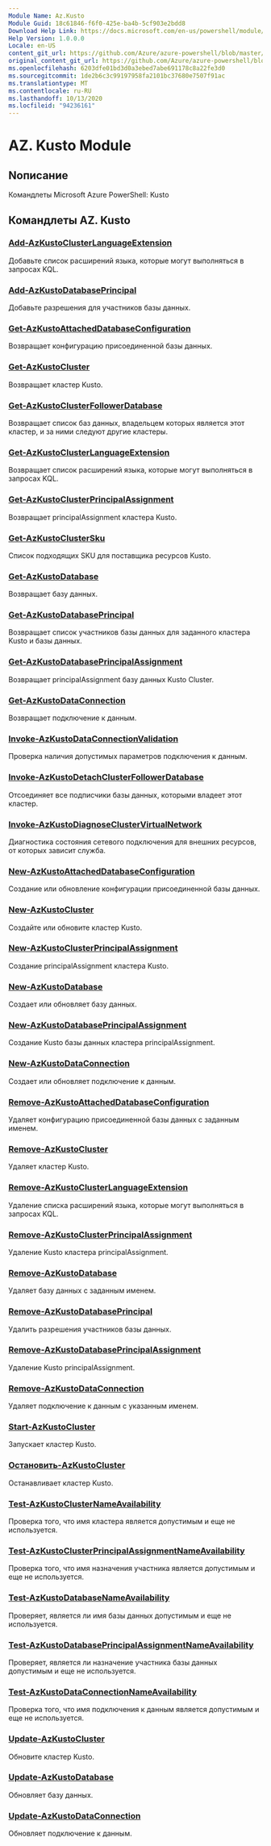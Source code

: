 ```yaml
---
Module Name: Az.Kusto
Module Guid: 18c61846-f6f0-425e-ba4b-5cf903e2bdd8
Download Help Link: https://docs.microsoft.com/en-us/powershell/module/az.kusto
Help Version: 1.0.0.0
Locale: en-US
content_git_url: https://github.com/Azure/azure-powershell/blob/master/src/Kusto/help/Az.Kusto.md
original_content_git_url: https://github.com/Azure/azure-powershell/blob/master/src/Kusto/help/Az.Kusto.md
ms.openlocfilehash: 6203dfe01bd3d0a3ebed7abe691178c8a22fe3d0
ms.sourcegitcommit: 1de2b6c3c99197958fa2101bc37680e7507f91ac
ms.translationtype: MT
ms.contentlocale: ru-RU
ms.lasthandoff: 10/13/2020
ms.locfileid: "94236161"
---
```

# AZ. Kusto Module
## Nописание
Командлеты Microsoft Azure PowerShell: Kusto

## Командлеты AZ. Kusto
### [Add-AzKustoClusterLanguageExtension](Add-AzKustoClusterLanguageExtension.md)
Добавьте список расширений языка, которые могут выполняться в запросах KQL.

### [Add-AzKustoDatabasePrincipal](Add-AzKustoDatabasePrincipal.md)
Добавьте разрешения для участников базы данных.

### [Get-AzKustoAttachedDatabaseConfiguration](Get-AzKustoAttachedDatabaseConfiguration.md)
Возвращает конфигурацию присоединенной базы данных.

### [Get-AzKustoCluster](Get-AzKustoCluster.md)
Возвращает кластер Kusto.

### [Get-AzKustoClusterFollowerDatabase](Get-AzKustoClusterFollowerDatabase.md)
Возвращает список баз данных, владельцем которых является этот кластер, и за ними следуют другие кластеры.

### [Get-AzKustoClusterLanguageExtension](Get-AzKustoClusterLanguageExtension.md)
Возвращает список расширений языка, которые могут выполняться в запросах KQL.

### [Get-AzKustoClusterPrincipalAssignment](Get-AzKustoClusterPrincipalAssignment.md)
Возвращает principalAssignment кластера Kusto.

### [Get-AzKustoClusterSku](Get-AzKustoClusterSku.md)
Список подходящих SKU для поставщика ресурсов Kusto.

### [Get-AzKustoDatabase](Get-AzKustoDatabase.md)
Возвращает базу данных.

### [Get-AzKustoDatabasePrincipal](Get-AzKustoDatabasePrincipal.md)
Возвращает список участников базы данных для заданного кластера Kusto и базы данных.

### [Get-AzKustoDatabasePrincipalAssignment](Get-AzKustoDatabasePrincipalAssignment.md)
Возвращает principalAssignment базу данных Kusto Cluster.

### [Get-AzKustoDataConnection](Get-AzKustoDataConnection.md)
Возвращает подключение к данным.

### [Invoke-AzKustoDataConnectionValidation](Invoke-AzKustoDataConnectionValidation.md)
Проверка наличия допустимых параметров подключения к данным.

### [Invoke-AzKustoDetachClusterFollowerDatabase](Invoke-AzKustoDetachClusterFollowerDatabase.md)
Отсоединяет все подписчики базы данных, которыми владеет этот кластер.

### [Invoke-AzKustoDiagnoseClusterVirtualNetwork](Invoke-AzKustoDiagnoseClusterVirtualNetwork.md)
Диагностика состояния сетевого подключения для внешних ресурсов, от которых зависит служба.

### [New-AzKustoAttachedDatabaseConfiguration](New-AzKustoAttachedDatabaseConfiguration.md)
Создание или обновление конфигурации присоединенной базы данных.

### [New-AzKustoCluster](New-AzKustoCluster.md)
Создайте или обновите кластер Kusto.

### [New-AzKustoClusterPrincipalAssignment](New-AzKustoClusterPrincipalAssignment.md)
Создание principalAssignment кластера Kusto.

### [New-AzKustoDatabase](New-AzKustoDatabase.md)
Создает или обновляет базу данных.

### [New-AzKustoDatabasePrincipalAssignment](New-AzKustoDatabasePrincipalAssignment.md)
Создание Kusto базы данных кластера principalAssignment.

### [New-AzKustoDataConnection](New-AzKustoDataConnection.md)
Создает или обновляет подключение к данным.

### [Remove-AzKustoAttachedDatabaseConfiguration](Remove-AzKustoAttachedDatabaseConfiguration.md)
Удаляет конфигурацию присоединенной базы данных с заданным именем.

### [Remove-AzKustoCluster](Remove-AzKustoCluster.md)
Удаляет кластер Kusto.

### [Remove-AzKustoClusterLanguageExtension](Remove-AzKustoClusterLanguageExtension.md)
Удаление списка расширений языка, которые могут выполняться в запросах KQL.

### [Remove-AzKustoClusterPrincipalAssignment](Remove-AzKustoClusterPrincipalAssignment.md)
Удаление Kusto кластера principalAssignment.

### [Remove-AzKustoDatabase](Remove-AzKustoDatabase.md)
Удаляет базу данных с заданным именем.

### [Remove-AzKustoDatabasePrincipal](Remove-AzKustoDatabasePrincipal.md)
Удалить разрешения участников базы данных.

### [Remove-AzKustoDatabasePrincipalAssignment](Remove-AzKustoDatabasePrincipalAssignment.md)
Удаление Kusto principalAssignment.

### [Remove-AzKustoDataConnection](Remove-AzKustoDataConnection.md)
Удаляет подключение к данным с указанным именем.

### [Start-AzKustoCluster](Start-AzKustoCluster.md)
Запускает кластер Kusto.

### [Остановить-AzKustoCluster](Stop-AzKustoCluster.md)
Останавливает кластер Kusto.

### [Test-AzKustoClusterNameAvailability](Test-AzKustoClusterNameAvailability.md)
Проверка того, что имя кластера является допустимым и еще не используется.

### [Test-AzKustoClusterPrincipalAssignmentNameAvailability](Test-AzKustoClusterPrincipalAssignmentNameAvailability.md)
Проверка того, что имя назначения участника является допустимым и еще не используется.

### [Test-AzKustoDatabaseNameAvailability](Test-AzKustoDatabaseNameAvailability.md)
Проверяет, является ли имя базы данных допустимым и еще не используется.

### [Test-AzKustoDatabasePrincipalAssignmentNameAvailability](Test-AzKustoDatabasePrincipalAssignmentNameAvailability.md)
Проверяет, является ли назначение участника базы данных допустимым и еще не используется.

### [Test-AzKustoDataConnectionNameAvailability](Test-AzKustoDataConnectionNameAvailability.md)
Проверка того, что имя подключения к данным является допустимым и еще не используется.

### [Update-AzKustoCluster](Update-AzKustoCluster.md)
Обновите кластер Kusto.

### [Update-AzKustoDatabase](Update-AzKustoDatabase.md)
Обновляет базу данных.

### [Update-AzKustoDataConnection](Update-AzKustoDataConnection.md)
Обновляет подключение к данным.

